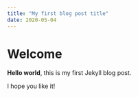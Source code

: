 ```yaml
---
title: "My first blog post title"
date: 2020-05-04
---
```


# Welcome

**Hello world**, this is my first Jekyll blog post.

I hope you like it!
